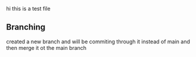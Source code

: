 hi this is a test file

## Branching
created a new branch and will be commiting through it instead of main and then merge it ot the main branch



